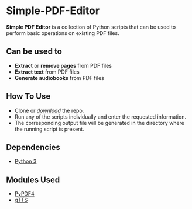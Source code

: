 # **Simple-PDF-Editor**

**Simple PDF Editor** is a collection of Python scripts that can be used to perform basic operations on existing PDF files.

## **Can be used to**

- **Extract** or **remove pages** from PDF files
- **Extract text** from PDF files
- **Generate audiobooks** from PDF files

## **How To Use**

- Clone or [*download*](https://github.com/sriharsha2000/Simple-PDF-Editor/archive/master.zip) the repo.
- Run any of the scripts individually and enter the requested information.
- The corresponding output file will be generated in the directory where the running script is present.

## **Dependencies**

- [Python 3](https://www.python.org/downloads/)

## **Modules Used**

- [PyPDF4](https://pypi.org/project/PyPDF4/)
- [gTTS](https://pypi.org/project/gTTS/)

